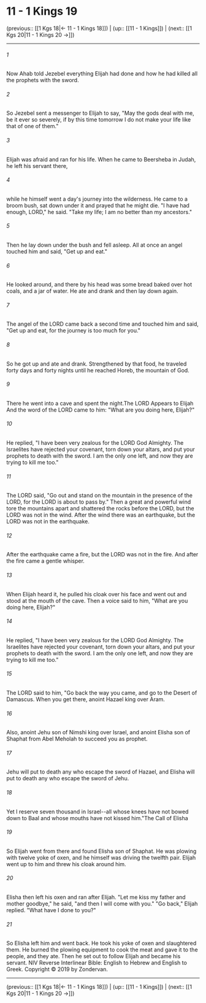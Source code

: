 # 11 - 1 Kings 19

(previous:: [[1 Kgs 18|← 11 - 1 Kings 18]]) | (up:: [[11 - 1 Kings]]) | (next:: [[1 Kgs 20|11 - 1 Kings 20 →]])

***


###### 1 
Now Ahab told Jezebel everything Elijah had done and how he had killed all the prophets with the sword. 

###### 2 
So Jezebel sent a messenger to Elijah to say, "May the gods deal with me, be it ever so severely, if by this time tomorrow I do not make your life like that of one of them." 

###### 3 
Elijah was afraid and ran for his life. When he came to Beersheba in Judah, he left his servant there, 

###### 4 
while he himself went a day's journey into the wilderness. He came to a broom bush, sat down under it and prayed that he might die. "I have had enough, LORD," he said. "Take my life; I am no better than my ancestors." 

###### 5 
Then he lay down under the bush and fell asleep. All at once an angel touched him and said, "Get up and eat." 

###### 6 
He looked around, and there by his head was some bread baked over hot coals, and a jar of water. He ate and drank and then lay down again. 

###### 7 
The angel of the LORD came back a second time and touched him and said, "Get up and eat, for the journey is too much for you." 

###### 8 
So he got up and ate and drank. Strengthened by that food, he traveled forty days and forty nights until he reached Horeb, the mountain of God. 

###### 9 
There he went into a cave and spent the night.The LORD Appears to Elijah And the word of the LORD came to him: "What are you doing here, Elijah?" 

###### 10 
He replied, "I have been very zealous for the LORD God Almighty. The Israelites have rejected your covenant, torn down your altars, and put your prophets to death with the sword. I am the only one left, and now they are trying to kill me too." 

###### 11 
The LORD said, "Go out and stand on the mountain in the presence of the LORD, for the LORD is about to pass by." Then a great and powerful wind tore the mountains apart and shattered the rocks before the LORD, but the LORD was not in the wind. After the wind there was an earthquake, but the LORD was not in the earthquake. 

###### 12 
After the earthquake came a fire, but the LORD was not in the fire. And after the fire came a gentle whisper. 

###### 13 
When Elijah heard it, he pulled his cloak over his face and went out and stood at the mouth of the cave. Then a voice said to him, "What are you doing here, Elijah?" 

###### 14 
He replied, "I have been very zealous for the LORD God Almighty. The Israelites have rejected your covenant, torn down your altars, and put your prophets to death with the sword. I am the only one left, and now they are trying to kill me too." 

###### 15 
The LORD said to him, "Go back the way you came, and go to the Desert of Damascus. When you get there, anoint Hazael king over Aram. 

###### 16 
Also, anoint Jehu son of Nimshi king over Israel, and anoint Elisha son of Shaphat from Abel Meholah to succeed you as prophet. 

###### 17 
Jehu will put to death any who escape the sword of Hazael, and Elisha will put to death any who escape the sword of Jehu. 

###### 18 
Yet I reserve seven thousand in Israel--all whose knees have not bowed down to Baal and whose mouths have not kissed him."The Call of Elisha 

###### 19 
So Elijah went from there and found Elisha son of Shaphat. He was plowing with twelve yoke of oxen, and he himself was driving the twelfth pair. Elijah went up to him and threw his cloak around him. 

###### 20 
Elisha then left his oxen and ran after Elijah. "Let me kiss my father and mother goodbye," he said, "and then I will come with you." "Go back," Elijah replied. "What have I done to you?" 

###### 21 
So Elisha left him and went back. He took his yoke of oxen and slaughtered them. He burned the plowing equipment to cook the meat and gave it to the people, and they ate. Then he set out to follow Elijah and became his servant. NIV Reverse Interlinear Bible: English to Hebrew and English to Greek. Copyright © 2019 by Zondervan.

***

(previous:: [[1 Kgs 18|← 11 - 1 Kings 18]]) | (up:: [[11 - 1 Kings]]) | (next:: [[1 Kgs 20|11 - 1 Kings 20 →]])
